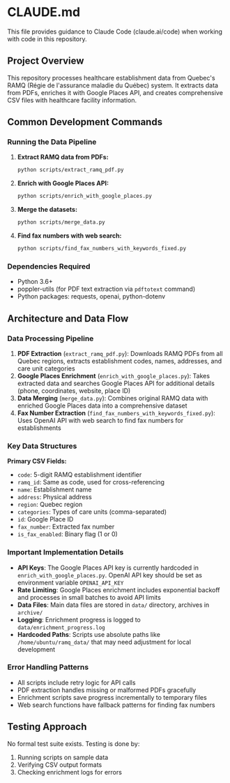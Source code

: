 # CLAUDE.md

This file provides guidance to Claude Code (claude.ai/code) when working with code in this repository.

## Project Overview

This repository processes healthcare establishment data from Quebec's RAMQ (Régie de l'assurance maladie du Québec) system. It extracts data from PDFs, enriches it with Google Places API, and creates comprehensive CSV files with healthcare facility information.

## Common Development Commands

### Running the Data Pipeline

1. **Extract RAMQ data from PDFs:**
   ```bash
   python scripts/extract_ramq_pdf.py
   ```

2. **Enrich with Google Places API:**
   ```bash
   python scripts/enrich_with_google_places.py
   ```

3. **Merge the datasets:**
   ```bash
   python scripts/merge_data.py
   ```

4. **Find fax numbers with web search:**
   ```bash
   python scripts/find_fax_numbers_with_keywords_fixed.py
   ```

### Dependencies Required
- Python 3.6+
- poppler-utils (for PDF text extraction via `pdftotext` command)
- Python packages: requests, openai, python-dotenv

## Architecture and Data Flow

### Data Processing Pipeline
1. **PDF Extraction** (`extract_ramq_pdf.py`): Downloads RAMQ PDFs from all Quebec regions, extracts establishment codes, names, addresses, and care unit categories
2. **Google Places Enrichment** (`enrich_with_google_places.py`): Takes extracted data and searches Google Places API for additional details (phone, coordinates, website, place ID)
3. **Data Merging** (`merge_data.py`): Combines original RAMQ data with enriched Google Places data into a comprehensive dataset
4. **Fax Number Extraction** (`find_fax_numbers_with_keywords_fixed.py`): Uses OpenAI API with web search to find fax numbers for establishments

### Key Data Structures

**Primary CSV Fields:**
- `code`: 5-digit RAMQ establishment identifier
- `ramq_id`: Same as code, used for cross-referencing
- `name`: Establishment name
- `address`: Physical address
- `region`: Quebec region
- `categories`: Types of care units (comma-separated)
- `id`: Google Place ID
- `fax_number`: Extracted fax number
- `is_fax_enabled`: Binary flag (1 or 0)

### Important Implementation Details

- **API Keys**: The Google Places API key is currently hardcoded in `enrich_with_google_places.py`. OpenAI API key should be set as environment variable `OPENAI_API_KEY`
- **Rate Limiting**: Google Places enrichment includes exponential backoff and processes in small batches to avoid API limits
- **Data Files**: Main data files are stored in `data/` directory, archives in `archive/`
- **Logging**: Enrichment progress is logged to `data/enrichment_progress.log`
- **Hardcoded Paths**: Scripts use absolute paths like `/home/ubuntu/ramq_data/` that may need adjustment for local development

### Error Handling Patterns

- All scripts include retry logic for API calls
- PDF extraction handles missing or malformed PDFs gracefully
- Enrichment scripts save progress incrementally to temporary files
- Web search functions have fallback patterns for finding fax numbers

## Testing Approach

No formal test suite exists. Testing is done by:
1. Running scripts on sample data
2. Verifying CSV output formats
3. Checking enrichment logs for errors